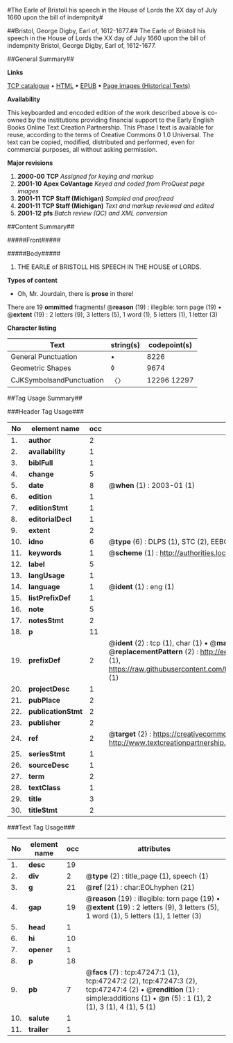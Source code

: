 #The Earle of Bristoll his speech in the House of Lords the XX day of July 1660 upon the bill of indempnity#

##Bristol, George Digby, Earl of, 1612-1677.##
The Earle of Bristoll his speech in the House of Lords the XX day of July 1660 upon the bill of indempnity
Bristol, George Digby, Earl of, 1612-1677.

##General Summary##

**Links**

[TCP catalogue](http://www.ota.ox.ac.uk/tcp/)  • 
[HTML](http://tei.it.ox.ac.uk/tcp/Texts-HTML/free/A29/A29560.html)  • 
[EPUB](http://tei.it.ox.ac.uk/tcp/Texts-EPUB/free/A29/A29560.epub) • 
[Page images (Historical Texts)](https://data.historicaltexts.jisc.ac.uk/view?pubId=eebo-11275847e&pageId=eebo-11275847e-47247-1)

**Availability**

This keyboarded and encoded edition of the
	       work described above is co-owned by the institutions
	       providing financial support to the Early English Books
	       Online Text Creation Partnership. This Phase I text is
	       available for reuse, according to the terms of Creative
	       Commons 0 1.0 Universal. The text can be copied,
	       modified, distributed and performed, even for
	       commercial purposes, all without asking permission.

**Major revisions**

1. __2000-00__ __TCP__ *Assigned for keying and markup*
1. __2001-10__ __Apex CoVantage__ *Keyed and coded from ProQuest page images*
1. __2001-11__ __TCP Staff (Michigan)__ *Sampled and proofread*
1. __2001-11__ __TCP Staff (Michigan)__ *Text and markup reviewed and edited*
1. __2001-12__ __pfs__ *Batch review (QC) and XML conversion*

##Content Summary##

#####Front#####

#####Body#####

1. THE EARLE of BRISTOLL HIS SPEECH IN THE HOUSE of LORDS.

**Types of content**

  * Oh, Mr. Jourdain, there is **prose** in there!

There are 19 **ommitted** fragments! 
 @__reason__ (19) : illegible: torn page (19)  •  @__extent__ (19) : 2 letters (9), 3 letters (5), 1 word (1), 5 letters (1), 1 letter (3)

**Character listing**


|Text|string(s)|codepoint(s)|
|---|---|---|
|General Punctuation|•|8226|
|Geometric Shapes|◊|9674|
|CJKSymbolsandPunctuation|〈〉|12296 12297|

##Tag Usage Summary##

###Header Tag Usage###

|No|element name|occ|attributes|
|---|---|---|---|
|1.|__author__|2||
|2.|__availability__|1||
|3.|__biblFull__|1||
|4.|__change__|5||
|5.|__date__|8| @__when__ (1) : 2003-01 (1)|
|6.|__edition__|1||
|7.|__editionStmt__|1||
|8.|__editorialDecl__|1||
|9.|__extent__|2||
|10.|__idno__|6| @__type__ (6) : DLPS (1), STC (2), EEBO-CITATION (1), OCLC (1), VID (1)|
|11.|__keywords__|1| @__scheme__ (1) : http://authorities.loc.gov/ (1)|
|12.|__label__|5||
|13.|__langUsage__|1||
|14.|__language__|1| @__ident__ (1) : eng (1)|
|15.|__listPrefixDef__|1||
|16.|__note__|5||
|17.|__notesStmt__|2||
|18.|__p__|11||
|19.|__prefixDef__|2| @__ident__ (2) : tcp (1), char (1)  •  @__matchPattern__ (2) : ([0-9\-]+):([0-9IVX]+) (1), (.+) (1)  •  @__replacementPattern__ (2) : http://eebo.chadwyck.com/downloadtiff?vid=$1&page=$2 (1), https://raw.githubusercontent.com/textcreationpartnership/Texts/master/tcpchars.xml#$1 (1)|
|20.|__projectDesc__|1||
|21.|__pubPlace__|2||
|22.|__publicationStmt__|2||
|23.|__publisher__|2||
|24.|__ref__|2| @__target__ (2) : https://creativecommons.org/publicdomain/zero/1.0/ (1), http://www.textcreationpartnership.org/docs/. (1)|
|25.|__seriesStmt__|1||
|26.|__sourceDesc__|1||
|27.|__term__|2||
|28.|__textClass__|1||
|29.|__title__|3||
|30.|__titleStmt__|2||


###Text Tag Usage###

|No|element name|occ|attributes|
|---|---|---|---|
|1.|__desc__|19||
|2.|__div__|2| @__type__ (2) : title_page (1), speech (1)|
|3.|__g__|21| @__ref__ (21) : char:EOLhyphen (21)|
|4.|__gap__|19| @__reason__ (19) : illegible: torn page (19)  •  @__extent__ (19) : 2 letters (9), 3 letters (5), 1 word (1), 5 letters (1), 1 letter (3)|
|5.|__head__|1||
|6.|__hi__|10||
|7.|__opener__|1||
|8.|__p__|18||
|9.|__pb__|7| @__facs__ (7) : tcp:47247:1 (1), tcp:47247:2 (2), tcp:47247:3 (2), tcp:47247:4 (2)  •  @__rendition__ (1) : simple:additions (1)  •  @__n__ (5) : 1 (1), 2 (1), 3 (1), 4 (1), 5 (1)|
|10.|__salute__|1||
|11.|__trailer__|1||
